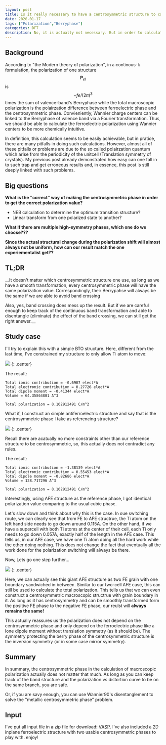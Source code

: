```yaml
---
layout: post
title: Is it really necessary to have a centrosymmetric structure to calculate the macroscopic polarization?
date: 2020-01-17
tags: ["Polarization","Berryphase"]
categories: DFT
description: No, it is actually not necessary. But in order to calculate this, one needs to be extra careful.
---
```


## Background

According to "the Modern theory of polarization", in a continous-k formulation, the polarization of one structure $$\mathbf{P}_{el}$$ is $$ - f e / (2 \pi)^3$$ times the sum of valence-band's Berryphase while the total macroscopic polarization is the polairzation difference between ferroelectric phase and the centrosymmetric phase. Convieniently, Wannier charge centers can be linked to the Berryphase of valence band via a Fourier transformation. Thus, we should be able to calculate the ferroelectric polarization using Wannier centers to be more chemically intuitive.

In definition, this calculation seems to be easily achievable, but in pratice, there are many pitfalls in doing such calculations. However, almost all of these pitfalls or problems are due to the so called polairzation quantum which arise from the periodicity of the unitcell (Translation symmetry of crystals). My previous post already demonstrated how easy can one fall in to such trap and get erroneous results and, in essence, this post is still deeply linked with such problems.

## Big questions
__What is the "correct" way of making the centrosymmetric phase in order to get the correct polarization value?__

 - NEB calculation to determine the optimum transition structure?
 - Linear transform from one polarized state to another?

__What if there are multiple high-symmetry phases, which one do we choose???__

__Since the actual structural change during the polarization shift will almost always not be uniform, how can our result match the one experiementalist get??__

## TL;DR
__It doesn't matter which centrosymmetric structure one use, as long as we have a smooth transformation, every centrosymmetric phase will have the same polarization value. Correspondingly, their Berrypahse will always be the same if we are able to avoid band crossing

Also, yes, band crossing does mess up the result. But if we are careful enough to keep track of the continuous band transformation and able to disentangle (eliminate) the effect of the band crossing, we can still get the right answer.__

## Study case
I'll try to explain this with a simple BTO structure.
Here, different from the last time, I've constrained my structure to only allow Ti atom to move:

![]({{site.baseurl}}/assets/img/post_img/2020-01-17-img1.png)
{: .center}

The result:
```
Total ionic contribution = -0.6907 elect*A
Total electronic contribution = 0.27726 elect*A
Total dipole moment = -0.41344 elect*A
Volume = 64.35864801 A^3

Total polarization = 0.102912491 C/m^2
```

What if, I construct an simple antiferroelectric structure and say that is the centrosymmetric phase I take as referencing structure?

![]({{site.baseurl}}/assets/img/post_img/2020-01-17-img2.png)
{: .center}

Recall there are acatually no more constraints other than our reference structure to be centrosymmetric, so, this actually does not contradict any rules.

The result:
```
Total ionic contribution = -1.38139 elect*A
Total electronic contribution = 0.55453 elect*A
Total dipole moment = -0.82686 elect*A
Volume = 128.717296 A^3

Total polarization = 0.102912491 C/m^2
```
Interestingly, using AFE structure as the reference phase, I got identical polarization value comparing to the usual cubic phase.

Let's slow down and think about why this is the case. In oue switching route, we can clearly see that from FE to AFE structrue, the Ti atom on the left hand side needs to go down around 0.115A. On the other hand, if we have a supercell with both Ti atoms at the center of their cell, each Ti only needs to go down 0.057A, exactly half of the length in the AFE case. This tells us, in our AFE case, we have one Ti atom doing all the hard work while the other doing nothing. This does not change the fact that eventually all the work done for the polarization switching will always be there.

Now, Lets go one step further...

![]({{site.baseurl}}/assets/img/post_img/2020-01-17-img3.png)
{: .center}

Here, we can actually see this giant AFE structure as two FE grain with one boundary sandwiched in between. Similar to our two-cell AFE case, this can still be used to calculate the total polarization. This tells us that we can even construct a centrosymmetric macroscopic structrue with grain boundary in it. As long as it has centrosymmetry and can be smoothly transformed form the positive FE phase to the negative FE phase, our reulst will __always remains the same!__

This actually reassures us the polarization does not depend on the centrosymmetric phase and only depend on the ferroelectric phase like a lone dipole moment without translation symmetry (as it should be). The symmetry protecting the berry phase of the centrosymmetric structure is the inversion symmetry (or in some case mirror symmetry).

## Summary
In summary, the centrosymmetric phase in the calculation of macroscopic polarization actually does not matter that much. As long as you can keep track of the band structure and the polarization vs distortion curve to be on the same branch, you are safe.

Or, if you are savy enough, you can use Wannier90's disentanglement to solve the "metallic centrosymmetric phase" problem.

## Input

I've put all input file in a zip file for download: [VASP]. I've also included a 2D inplane ferroelectric structure with two usable centrosymmetric phases to play with. enjoy! 

[VASP]:{{site.baseurl}}/assets/other/2020-01-17-centrosymmetric_phase.zip
